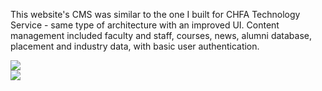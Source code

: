 This website's CMS was similar to the one I built for CHFA Technology Service - same type of
architecture with an improved UI. Content management included faculty and staff, courses, news,
alumni database, placement and industry data, with basic user authentication.

<div class="screenshots row">
  <div class="col-6">
    <img class="img-fluid" src="http://localhost:8080/projects/uni_comstudy/1.jpg">
  </div>
  <div class="col-6">
    <img class="img-fluid" src="http://localhost:8080/projects/uni_comstudy/2.jpg">
  </div>
</div>

